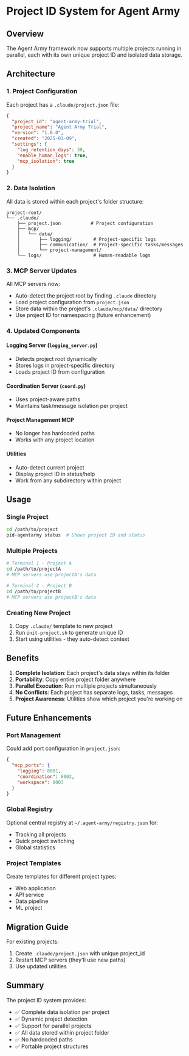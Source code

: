 # Project ID System for Agent Army

## Overview
The Agent Army framework now supports multiple projects running in parallel, each with its own unique project ID and isolated data storage.

## Architecture

### 1. Project Configuration
Each project has a `.claude/project.json` file:
```json
{
  "project_id": "agent-army-trial",
  "project_name": "Agent Army Trial",
  "version": "1.0.0",
  "created": "2025-01-09",
  "settings": {
    "log_retention_days": 30,
    "enable_human_logs": true,
    "mcp_isolation": true
  }
}
```

### 2. Data Isolation
All data is stored within each project's folder structure:
```
project-root/
└── .claude/
    ├── project.json           # Project configuration
    ├── mcp/
    │   └── data/
    │       ├── logging/        # Project-specific logs
    │       ├── communication/  # Project-specific tasks/messages
    │       └── project-management/
    └── logs/                   # Human-readable logs
```

### 3. MCP Server Updates
All MCP servers now:
- Auto-detect the project root by finding `.claude` directory
- Load project configuration from `project.json`
- Store data within the project's `.claude/mcp/data/` directory
- Use project ID for namespacing (future enhancement)

### 4. Updated Components

#### Logging Server (`logging_server.py`)
- Detects project root dynamically
- Stores logs in project-specific directory
- Loads project ID from configuration

#### Coordination Server (`coord.py`)
- Uses project-aware paths
- Maintains task/message isolation per project

#### Project Management MCP
- No longer has hardcoded paths
- Works with any project location

#### Utilities
- Auto-detect current project
- Display project ID in status/help
- Work from any subdirectory within project

## Usage

### Single Project
```bash
cd /path/to/project
pid-agentarmy status  # Shows project ID and status
```

### Multiple Projects
```bash
# Terminal 1 - Project A
cd /path/to/projectA
# MCP servers use projectA's data

# Terminal 2 - Project B
cd /path/to/projectB
# MCP servers use projectB's data
```

### Creating New Project
1. Copy `.claude/` template to new project
2. Run `init-project.sh` to generate unique ID
3. Start using utilities - they auto-detect context

## Benefits

1. **Complete Isolation**: Each project's data stays within its folder
2. **Portability**: Copy entire project folder anywhere
3. **Parallel Execution**: Run multiple projects simultaneously
4. **No Conflicts**: Each project has separate logs, tasks, messages
5. **Project Awareness**: Utilities show which project you're working on

## Future Enhancements

### Port Management
Could add port configuration in `project.json`:
```json
{
  "mcp_ports": {
    "logging": 8001,
    "coordination": 8002,
    "workspace": 8003
  }
}
```

### Global Registry
Optional central registry at `~/.agent-army/registry.json` for:
- Tracking all projects
- Quick project switching
- Global statistics

### Project Templates
Create templates for different project types:
- Web application
- API service
- Data pipeline
- ML project

## Migration Guide

For existing projects:
1. Create `.claude/project.json` with unique project_id
2. Restart MCP servers (they'll use new paths)
3. Use updated utilities

## Summary

The project ID system provides:
- ✅ Complete data isolation per project
- ✅ Dynamic project detection
- ✅ Support for parallel projects
- ✅ All data stored within project folder
- ✅ No hardcoded paths
- ✅ Portable project structures